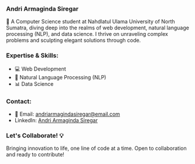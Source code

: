 ### Andri Armaginda Siregar
🚀 A Computer Science student at Nahdlatul Ulama University of North Sumatra, diving deep into the realms of web development, natural language processing (NLP), and data science. I thrive on unraveling complex problems and sculpting elegant solutions through code.

### Expertise & Skills:
- 💻 Web Development
- 🧠 Natural Language Processing (NLP)
- 📊 Data Science


### Contact:
- 📧 Email: andriarmagindasiregar@email.com
- LinkedIn: [Andri Armaginda Siregar](https://id.linkedin.com/in/andri-armaginda-siregar-957914263) 

### Let's Collaborate! 💡
Bringing innovation to life, one line of code at a time. Open to collaboration and ready to contribute!
